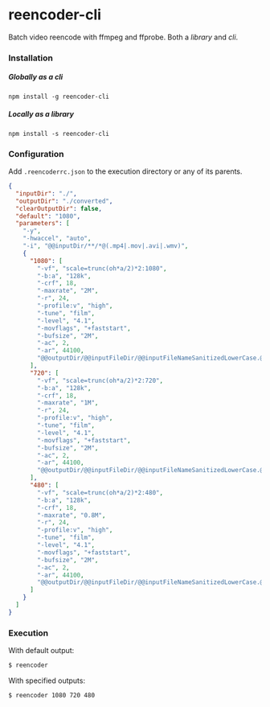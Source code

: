 # reencoder-cli

Batch video reencode with ffmpeg and ffprobe.
Both a *library* and *cli*.

### Installation
##### Globally as a *cli*

`npm install -g reencoder-cli`

##### Locally as a *library*

`npm install -s reencoder-cli`

### Configuration

Add `.reencoderrc.json` to the execution directory or any of its parents. 

```json
{
  "inputDir": "./",
  "outputDir": "./converted",
  "clearOutputDir": false,
  "default": "1080",
  "parameters": [
    "-y",
    "-hwaccel", "auto",
    "-i", "@@inputDir/**/*@(.mp4|.mov|.avi|.wmv)",
    {
      "1080": [
        "-vf", "scale=trunc(oh*a/2)*2:1080",
        "-b:a", "128k",
        "-crf", 18,
        "-maxrate", "2M",
        "-r", 24,
        "-profile:v", "high",
        "-tune", "film",
        "-level", "4.1",
        "-movflags", "+faststart",
        "-bufsize", "2M",
        "-ac", 2,
        "-ar", 44100,
        "@@outputDir/@@inputFileDir/@@inputFileNameSanitizedLowerCase.@@outputGroupName.mp4"
      ],
      "720": [
        "-vf", "scale=trunc(oh*a/2)*2:720",
        "-b:a", "128k",
        "-crf", 18,
        "-maxrate", "1M",
        "-r", 24,
        "-profile:v", "high",
        "-tune", "film",
        "-level", "4.1",
        "-movflags", "+faststart",
        "-bufsize", "2M",
        "-ac", 2,
        "-ar", 44100,
        "@@outputDir/@@inputFileDir/@@inputFileNameSanitizedLowerCase.@@outputGroupName.mp4"
      ],
      "480": [
        "-vf", "scale=trunc(oh*a/2)*2:480",
        "-b:a", "128k",
        "-crf", 18,
        "-maxrate", "0.8M",
        "-r", 24,
        "-profile:v", "high",
        "-tune", "film",
        "-level", "4.1",
        "-movflags", "+faststart",
        "-bufsize", "2M",
        "-ac", 2,
        "-ar", 44100,
        "@@outputDir/@@inputFileDir/@@inputFileNameSanitizedLowerCase.@@outputGroupName.mp4"
      ]
    }
  ]
}
```

### Execution

With default output:
```sh
$ reencoder
```

With specified outputs:
```sh
$ reencoder 1080 720 480
```
